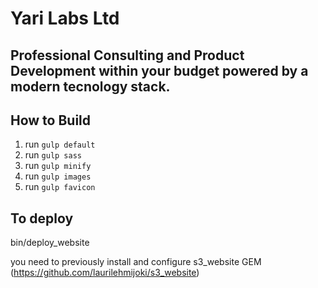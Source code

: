 # Yari Labs Ltd

## Professional Consulting and Product Development within your budget powered by a modern tecnology stack. 

## How to Build

1. run `gulp default`
2. run `gulp sass`
3. run `gulp minify`
4. run `gulp images`
5. run `gulp favicon`

## To deploy
bin/deploy_website

you need to previously install and configure s3_website GEM (https://github.com/laurilehmijoki/s3_website)
